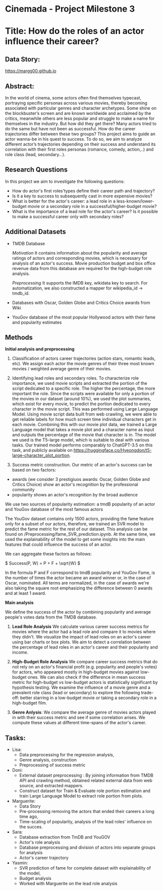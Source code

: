# Cinemada - Project Milestone 3
# Title: How do the roles of an actor influence their career?

## Data Story:
https://margg00.github.io

## Abstract:

In the world of cinema,  some actors often find themselves typecast, portraying specific personas across various movies, thereby becoming associated with particular genres and character archetypes. Some shine on the blockbuster’s screen and are known worldwide and acclaimed by the critics, meanwhile others are less popular and struggle to make a name for themselves in the industry. But how did they get there? Many actors tried to do the same but have not been as successful. How do the career trajectories differ between these two groups? This project aims to guide an actor wanna-be in his quest to success. To do so, we aim to analyze different actor’s trajectories depending on their success and understand its correlation with their first roles personas (romance, comedy, action,..) and role class (lead, secondary…). 

## Research Questions
In this project we aim to investigate the following questions:
- How do actor's first roles'types define their career path and trajectory?
- Is it a key to success to subsequently cast in more expensive movies?
- What is better for the actor's career: a lead role in a less-known/lower-budget movie or a secondary role in a successful/higher-budget movie?
- What is the importance of a lead role for the actor's career? Is it possible to make a successful career only with secondary roles?
  
## Additional Datasets

- TMDB Database

  *Motivation* It contains information about the popularity and average ratings of actors and corresponding movies, which is necessary for analysis of an actor's success. Movie production budget and box office revenue data from this database are required for the high-budget role analysis.

  *Preprocessing* 
  It supports the IMDB key, wikidata key to search. For automatization, we also constructed a mapper for wikipedia_id -> tmdb_id.

- Databases with Oscar, Golden Globe and Critics Choice awards from Wiki
- YouGov database of the most popular Hollywood actors with their fame and popularity estimates
  
## Methods
**Initial analysis and preprocessing**

1. Classification of actors career trajectories (action stars, romantic leads, etc). We assign each actor the movie genres of their three most known movies / weighted average genre of their movies.

2. Identifying lead roles and secondary roles. To characterize role importance, we used movie scripts and extracted the portion of the script dedicated to a specific role. The higher the percentage, the more important the role. Since the scripts were available for only a portion of the movies in our dataset (around 10%), we used the plot summaries, which exist for every movie, to predict the portion dedicated to every character in the movie script. This was performed using Large Language Model. Using movie script data built from web crawling, we were able to get reliable labels for how much screen time individual characters get in each movie. Combining this with our movie plot data, we trained a Large Language model that takes a movie plot and a character name as input and outputs the percentage of the movie that character is in. The model we used is the T5-large model, which is suitable to deal with various tasks. Our trained model performs comparably to ChatGPT-3.5 on this task, and publicly available on https://huggingface.co/Hyeongdon/t5-large-character_plot_portion.

3. Success metric construction. Our metric of an actor's success can be based on two factors: 
 - awards (we consider 3 prestigiuos awards: Oscar, Golden Globe and Critics Choice) show an actor's recognition by the professional community
 - popularity shows an actor's recognition by the broad audience

 We use two sources of popularity estimation: a tmdB popularity of an actor and YouGov database of the most famous actors

 The YouGov dataset contains only 1500 actors, providing the fame feature only for a subset of our actors, therefore, we trained an SVR model to predict the fame metric for the rest of our dataset. This analysis can be found on /Preprocessing/fame_SVR_prediction.ipynb. At the same time, we used the explainability of the model to get some insights into the main features that could influence the success of an actor.

We can aggregate these factors as follows:

$ Success(P, W) = P + F + \sqrt{W} $

In the formula P and F correspond to tmdB popularity and YouGov Fame, is the number of times the actor became an award winner or, in the case of Oscar, nominated. All terms are normalized, in the case of awards we're also taking the square root emphasizing the difference between 0 awards and at least 1 award.

**Main analysis**

We define the success of the actor by combining popularity and average people's votes data from the TMDB database. 
1. **Lead Role Analysis** We calculate various career success metrics for movies where the actor had a lead role and compare it to movies where they didn't. We visualize the impact of lead roles on an actor's career using bar charts or box plots. We aim to detect a correlation between the percentage of lead roles in an actor's career and their popularity and income.

2. **High-Budget Role Analysis** We compare career success metrics that do not rely on an actor's financial profit (e.g. popularity and people's votes) for actors, who appeared mostly in high-budget movies against low-budget ones. We can also check if the difference in mean success metric for high-budget vs low-budget actors is statistically significant by hypothesis testing.  We examine the influence of a movie genre and a prevalent role class (lead or secondary) to explore the following trade-off: better starring in a low-budget movie or taking a secondary role in a high-budget film.
   
3. **Genre Anlysis**: We compare the average genre of movies actors played in with their success metric and see if some correlation arises. We compute these values at different time-spans of the actor's career.

## Tasks:

* Lisa:
  - Data preprocessing for the regression analysis,
  - Genre analysis, construction
  - Preprocessing of success metric
* Doni:
  - External dataset preprocessing : By joining information from TMDB API and crawling method, obtained related external data from web source, and extracted mappers.
  - Construct dataset for Train & Evaluate role portion estimation and train Large Language Model to extract role portion from plots.
* Marguerite:
   - Data Story
   - Pre-processing removing the actors that ended their careers a long time ago,
   - Time-scaling of popularity, analysis of the lead roles' influence on the succes.
* Sara:
   - Database extraction from TmDB and YouGOV
   - Actor's role analysis
   - Database preprocessing and division of actors into separate groups for analysis
   - Actor's career trajectory
* Yasmin:
  - SVR prediction of fame for complete dataset with explainability of the model,
  - Budget analysis
  - Worked with Marguerite on the lead role analysis
